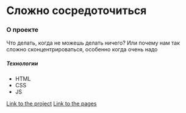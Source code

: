 # Сложно сосредоточиться

### О проекте
Что делать, когда не можешь делать ничего?
Или почему нам так сложно сконцентрироваться, особенно когда очень надо


##### Технологии
- HTML
- CSS
- JS

[Link to the project](https://github.com/Mestr3z/slozhno-sosredotochitsya.git)
[Link to the pages](https://mestr3z.github.io/slozhno-sosredotochitsya/)